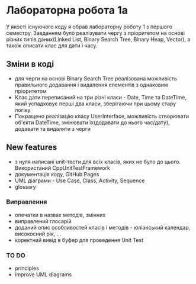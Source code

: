 # Лабораторна робота 1а
У якості існуючого коду я обрав лабораторну роботу 1 з першого семестру. Завданням було реалізувати чергу з пріоритетом на основі різних типів даних(Linked List, Binary Search Tree, Binary Heap, Vector), а також описати клас для дати і часу.
## Зміни в коді
- для черги на основі Binary Search Tree реалізована можливість правильного додавання і видалення елементів з однаковим пріоритетом
- Клас дати переписаний на три різні класи - Date, Time та DateTime, який успадковує перші два класи, зберігаючи при цьому стару логіку
- Покращено реалізацію класу UserInterface, можливість створювати об'єкти DateTime, змінювати їх(додавати до нього час/дату), додавати та видаляти з черги
## New features
- з нуля написані unit-тести для всіх класів, яких не було до цього. Використаний CppUnitTestFramework
- документація коду, GitHub Pages
- UML діаграми - Use Case, Class, Activity, Sequence
- glossary
### Виправлення
- опечатки в назвах методів, змінних
- виправлений глосарій
- доданий опис особливостей класів і методів - юліанський календар, високосний рік, ...
- коректний вивід в буфер для проведення Unit Test
### TO DO
- principles
- improve UML diagrams